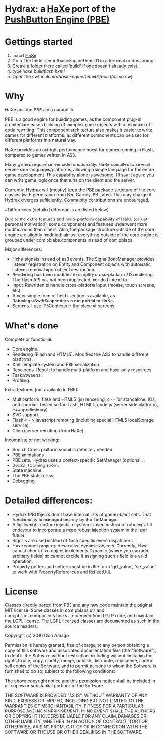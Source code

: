 [pushbutton]: http://pushbuttonengine.com/
[haxe]: http://http://haxe.org


# Hydrax: a [HaXe][haxe] port of the [PushButton Engine (PBE)][pushbutton]

# Gettings started

1. Install [HaXe][haxe].  
2. Go to the folder demo/basicEngineDemo01 in a terminal or dos prompt.
3. Create a folder there called 'build' if one doesn't already exist.
4. type *haxe buildflash.hxml*
5. Open the swf in *demo/basicEngineDemo01/build/demo.swf*


# Why

HaXe and the PBE are a natural fit.  

PBE is a good engine for building games, as the component plug-in architecture eases building of complex game objects with a minimum of code rewriting.  This component architecture also makes it easier to write games for different platforms, as different components can be used for different platforms in a natural way.

HaXe provides an outright performance boost for games running in Flash, compared to games written in AS3.

Many games require server side functionality.  HaXe compiles to several server-side languages/platforms, allowing a single language for the entire game development.  This capability alone is awesome.  I'll say it again: you can write game logic once that runs on the client and the server.

Currently, Hydrax will (mostly) keep the PBE package structure of the core classes (with permission from Ben Garney, PB Labs).  This may change if Hydrax diverges sufficiently.  Community contributions are encouraged.

#Differences (detailed differences are listed below)

Due to the extra features and multi-platform capability of HaXe (or just personal motivation), some components and features underwent more modifications than others.  Also, the package structure outside of the core engine are slightly modified: almost everything outside of the core engine is grouped under com.pblabs.components instead of com.pblabs.

Major differences:

- Hxhsl signals instead of as3 events.  The SignalBondManager provides listener registration on Entity and Component objects with automatic listener  removal upon object destruction.
- Rendering has been modified to simplify cross-platform 2D rendering.  The Flash API has *not* been duplicated, nor do I intend to.
- Input.  Rewritten to handle cross-platform input (mouse, touch screens, etc).
- A very simple form of field injection is available, as Robotlegs/SwiftSuspenders is not ported to HaXe.
- Screens.  I use IPBContexts in the place of screens.

# What's done

Complete or functional:

- Core engine.
- Rendering (Flash and HTML5).  Modified the AS3 to handle different platforms.
- Xml Template system and PBE serialization.
- Resources.  Rebuilt to handle multi-platform and haxe-only resources.
- Tasks/tweens.
- Profiling.

Extra features (not available in PBE):

- Multiplatform: flash and HTML5 (js) rendering, c++ for standalone, iOs, and android.  Tested so far: flash, HTML5, node.js (server side platform), c++ (preliminary).
- SVG support.
- Flash < - > javascript remoting (including special HTML5 localStorage service).
- Client/server remoting (from HaXe).

Incomplete or not working:

- Sound.  Cross platform sound is definitely needed.
- PBE animations
- PBE sets.  Hydrax uses a context-specific SetManager (optional).
- Box2D.  (Coming soon).
- State machine.
- The PBE static class.
- Debugging.  

# Detailed differences:

- Hydrax IPBObjects don't have internal lists of game object sets.  That functionality is managed entirely by the SetManager.
- A lightweight custom injection system is used instead of robolegs.  I'll endevour to incorporate a more robust injection system in the near future.
- Signals are used instead of flash specific event dispatchers.  
- Haxe cannot property deserialize dynamic objects.  Currently, Haxe cannot check if an object implements Dynamic (where you can add arbitrary fields) so cannot decide if assigning such a field is a valid operation.
- Property getters and setters must be in the form 'get_value', 'set_value' to work with PropertyReferences and ReflectUtil.


# License

Classes directly ported from PBE and any new code maintain the original MIT license. Some classes in com.pblabs.util and com.pblabs.components.tasks are derived from LGLP code, and maintain the LGPL license.  The LGPL licensed classes are documented as such in the source headers.

Copyright (c) 2010 Dion Amago

Permission is hereby granted, free of charge, to any person obtaining a copy
of this software and associated documentation files (the "Software"), to deal
in the Software without restriction, including without limitation the rights
to use, copy, modify, merge, publish, distribute, sublicense, and/or sell
copies of the Software, and to permit persons to whom the Software is
furnished to do so, subject to the following conditions:

The above copyright notice and this permission notice shall be included in
all copies or substantial portions of the Software.

THE SOFTWARE IS PROVIDED "AS IS", WITHOUT WARRANTY OF ANY KIND, EXPRESS OR
IMPLIED, INCLUDING BUT NOT LIMITED TO THE WARRANTIES OF MERCHANTABILITY,
FITNESS FOR A PARTICULAR PURPOSE AND NONINFRINGEMENT. IN NO EVENT SHALL THE
AUTHORS OR COPYRIGHT HOLDERS BE LIABLE FOR ANY CLAIM, DAMAGES OR OTHER
LIABILITY, WHETHER IN AN ACTION OF CONTRACT, TORT OR OTHERWISE, ARISING FROM,
OUT OF OR IN CONNECTION WITH THE SOFTWARE OR THE USE OR OTHER DEALINGS IN
THE SOFTWARE.

